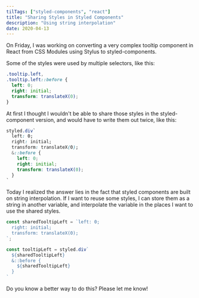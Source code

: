 ```yaml
---
tilTags: ["styled-components", "react"]
title: "Sharing Styles in Styled Components"
description: "Using string interpolation"
date: 2020-04-13
---
```


On Friday, I was working on converting a very complex tooltip component in React from CSS Modules using Stylus to styled-components. 

Some of the styles were used by multiple selectors, like this: 

``` css
.tooltip.left,
.tooltip.left::before { 
  left: 0;
  right: initial;
  transform: translateX(0);
}
```

At first I thought I wouldn't be able to share those styles in the styled-component version, and would have to write them out twice, like this: 
``` css
styled.div`
  left: 0;
  right: initial;
  transform: translateX(0);
  &::before {
    left: 0;
    right: initial;
    transform: translateX(0);
  }
`
```

Today I realized the answer lies in the fact that styled components are built on string interpolation. If I want to reuse some styles, I can store them as a string in another variable, and interpolate the variable in the places I want to use the shared styles.

``` javascript
const sharedTooltipLeft = `left: 0;
  right: initial;
  transform: translateX(0);
`;

const tooltipLeft = styled.div`
  ${sharedTooltipLeft}
  &::before {
    ${sharedTooltipLeft}
  }
`
```

Do you know a better way to do this? Please let me know!